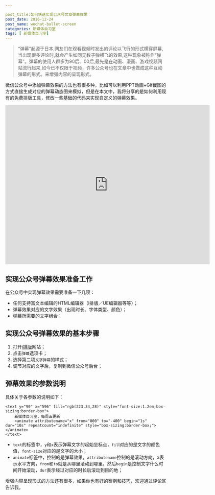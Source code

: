 ```yaml
---

post_title:如何快速实现公众号文章弹幕效果
post_date: 2016-12-24
post_name: wechat-bullet-screen
categories: 新媒体自习室
tags: [ 新媒体自习室]
---
```


> “弹幕”起源于日本,网友们在观看视频时发出的评论以飞行的形式横穿屏幕,当出现很多评论时,就会产生如同无数子弹横飞的效果,这种现象被称作“弹幕”。弹幕的使用人群多为90后、00后,最先是在动画、漫画、游戏视频网站流行起来,如今已不仅限于视频，许多公众号也在文章中也做成这种互动弹幕的形式。来增强内容的呈现形式。

微信公众号中添加弹幕效果的方法也有很多种，比如可以利用PPT动画+Gif截图的方式直接生成对应的弹幕动态图来模拟，但是在本文中，我将分享的是如何利用现有的免费排版工具，修改一些基础的代码来实现自定义的弹幕效果。

<iframe frameborder="0" width="640" height="498" src="https://v.qq.com/iframe/player.html?vid=i0358bxqya5&tiny=0&auto=0" allowfullscreen></iframe>

## 实现公众号弹幕效果准备工作
在公众号中实现弹幕效果需要准备一下几项：
- 任何支持富文本编辑的HTML编辑器（i排版／UE编辑器等等）；
- 弹幕效果对应的文字效果（出现时长、字体类型、颜色）；
- 弹幕所需要的文字组合；

## 实现公众号弹幕效果的基本步骤
1. 打开[i排版](http://www.ipaiban.com/)网站；
2. 点击`弹幕`选项卡；
3. 选择第二项`文字弹幕`的样式；
4. 调节对应的文字后，复制到微信公众号后台；

## 弹幕效果的参数说明

具体关于各参数的说明如下：
```
<text y="90" x="596" fill="rgb(223,34,28)" style="font-size:1.2em;box-sizing:border-box">
    新媒体自习室，每周五更新
    <animate attributename="x" from="800" to="-400" begin="1s" dur="10s" repeatcount="indefinite" style="box-sizing:border-box;"></animate>
</text>
```
- `text`的标签中，`y`和`x`表示弹幕文字的起始坐标点，`fil`l对应的是文字的颜色值，`font-size`对应的是文字的大小；
- `animate`标签中，控制的是弹幕效果，`attributename`控制的是滚动方向，x表示水平方向，`from`和`to`就是从哪里滚动到哪里，然后`begin`是控制文字什么时间开始滚动，`dur`表示经过对应的时长后滚动到目的地；

增强内容呈现形式的方法还有很多，如果你也有好的案例和技巧，欢迎通过评论区告诉我。



